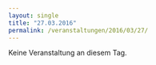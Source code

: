 ```yaml
---
layout: single
title: "27.03.2016"
permalink: /veranstaltungen/2016/03/27/
---
```


Keine Veranstaltung an diesem Tag.
